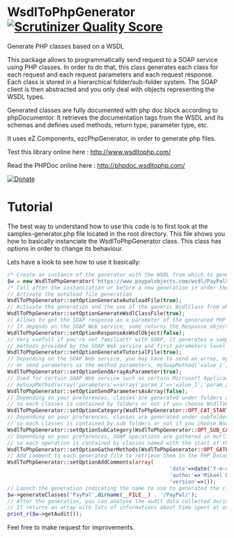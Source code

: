 WsdlToPhpGenerator [![Scrutinizer Quality Score](https://scrutinizer-ci.com/g/mikaelcom/WsdlToPhp/badges/quality-score.png?s=a52087390e8668b380c1b68fb49a016e8d318615)](https://scrutinizer-ci.com/g/mikaelcom/WsdlToPhp/)
=========

Generate PHP classes based on a WSDL

This package allows to programmatically send request to a SOAP service using PHP classes. In order to do that, this class generates each class for each request and each request parameters and each request response. Each class is stored in a hierarchical folder/sub-folder system. The SOAP client is then abstracted and you only deal with objects representing the WSDL types.

Generated classes are fully documented with php doc block according to phpDocumentor. It retrieves the documentation tags from the WSDL and its schemas and defines used methods, return type, parameter type, etc.

It uses eZ Components, ezcPhpGenerator, in order to generate php files.

Test this library online here : http://www.wsdltophp.com/

Read the PHPDoc online here : http://phpdoc.wsdltophp.com/

[![Donate](https://www.paypalobjects.com/en_US/i/btn/btn_donate_SM.gif)](https://www.paypal.com/cgi-bin/webscr?cmd=_s-xclick&hosted_button_id=KXBVCHP3UDQPL)

Tutorial
========

The best way to understand how to use this code is to first look at the samples-generator.php file located in the root directory.
This file shows you how to basically instanciate the WsdlToPhpGenerator class. This class has options in order to change its behaviour.

Lets have a look to see how to use it basically:
```php
/* Create an instance of the generator with the WSDL from which to generate the package */
$w = new WsdlToPhpGenerator('https://www.paypalobjects.com/wsdl/PayPalSvc.wsdl');
/* Call after the instanciation or before a new generation in order the modify the generator behaviour */
// Activate the autoload file generation
WsdlToPhpGenerator::setOptionGenerateAutoloadFile(true);
// Activate the generation and the use of the generic WsdlClass from which each generated class will inherit
WsdlToPhpGenerator::setOptionGenerateWsdlClassFile(true);
// Allows to get the SOAP response as a parameter of the generated PHP response class or not
// It depends on the SOAP Web service, some returns the Response object, others return the the data of the response object
WsdlToPhpGenerator::setOptionResponseAsWsdlObject(false);
// Very usefull if you're not familiartr with SOAP, it generates a sample file that contains all the possible
// methods provided by the SOAP Web service and first parameters level
WsdlToPhpGenerator::setOptionGenerateTutorialFile(true);
// Depending on the SOAP Web service, you may have to send an array, mySoapMethod(array('param_1'=>'value_1','param_2'=>'value_2')),
// or send parameters as the method parameters, mySoapMethod('value_1','value_2')
WsdlToPhpGenerator::setOptionSendArrayAsParameter(true);
// Used for certain SOAP Web service such as certain Microsoft Application Web service, you may have to send the parameter as
// mySoapMethod(array('parameters'=>array('param_1'=>'value_1','param_2'=>'value_2')))->parameters and get the response in the parameters response property
WsdlToPhpGenerator::setOptionSendParametersAsArray(false);
// Depending on your preferences, classes are generated under folders according to their name. The name is splitted at each upper character
// so each classes is contained by folders or not if you choose WsdlToPhpGenerator::OPT_CAT_NONE_NAME
WsdlToPhpGenerator::setOptionCategory(WsdlToPhpGenerator::OPT_CAT_START_NAME);
// Depending on your preferences, classes are generated under subfolders according to their name. The name is splitted at each upper character
// so each classes is contained by sub folders or not if you choose WsdlToPhpGenerator::OPT_SUB_CAT_NONE_NAME
WsdlToPhpGenerator::setOptionSubCategory(WsdlToPhpGenerator::OPT_SUB_CAT_END_NAME);
// Depending on your preferences, SOAP operations are gathered in mutliple classes as methods according to their name. The name is splitted at each upper character
// so each operation is contained by classes named with the start of the operation name (WsdlToPhpGenerator::OPT_GATH_METH_START_NAME) or the end (WsdlToPhpGenerator::OPT_GATH_METH_END_NAME)
WsdlToPhpGenerator::setOptionGatherMethods(WsdlToPhpGenerator::OPT_GATH_METH_START_NAME);
// Add comment to each generated file to retrieve them in the PHP Documentation
WsdlToPhpGenerator::setOptionAddComments(array(
													'date'=>date('Y-m-d'),
													'author'=>'Mikaël DELSOL',
													'version'=>1));
// Launch the generation indicating the name to use to generated the classes and the destination directory
$w->generateClasses('PayPal',dirname(__FILE__) . '/PayPal/');
// After the generation, you can analyse the audit data collected during the generation by calling the method getAudit() as below
// It returns an array with lots of informations about time spent at each generation step
print_r($w->getAudit());
```

Feel free to make request for improvements.
